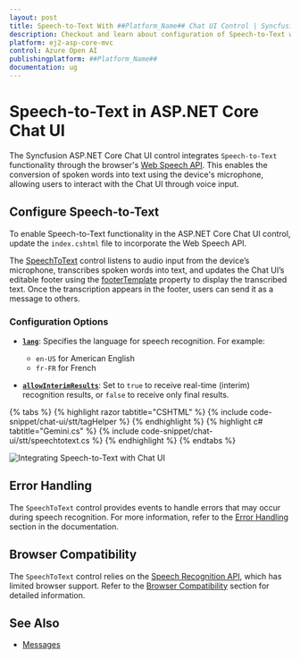 ```yaml
---
layout: post
title: Speech-to-Text With ##Platform_Name## Chat UI Control | Syncfusion
description: Checkout and learn about configuration of Speech-to-Text with Azure OpenAI in ##Platform_Name## Chat UI control of Syncfusion Essential JS 2 and more.
platform: ej2-asp-core-mvc
control: Azure Open AI
publishingplatform: ##Platform_Name##
documentation: ug
---
```

 
# Speech-to-Text in ASP.NET Core Chat UI

The Syncfusion ASP.NET Core Chat UI control integrates `Speech-to-Text` functionality through the browser's [Web Speech API](https://developer.mozilla.org/en-US/docs/Web/API/Web_Speech_API). This enables the conversion of spoken words into text using the device's microphone, allowing users to interact with the Chat UI through voice input.

## Configure Speech-to-Text

To enable Speech-to-Text functionality in the ASP.NET Core Chat UI control, update the `index.cshtml` file to incorporate the Web Speech API.

The [SpeechToText](https://ej2.syncfusion.com/aspnetcore/documentation/speech-to-text/getting-started) control listens to audio input from the device’s microphone, transcribes spoken words into text, and updates the Chat UI’s editable footer using the [footerTemplate](https://help.syncfusion.com/cr/aspnetcore-js2/Syncfusion.EJ2.InteractiveChat.ChatUI.html#Syncfusion_EJ2_InteractiveChat_ChatUI_FooterTemplate) property to display the transcribed text. Once the transcription appears in the footer, users can send it as a message to others.

### Configuration Options

* **[`lang`](https://help.syncfusion.com/cr/aspnetcore-js2/Syncfusion.EJ2.Inputs.SpeechToText.html#Syncfusion_EJ2_Inputs_SpeechToText_Lang)**: Specifies the language for speech recognition. For example:

    * `en-US` for American English
    * `fr-FR` for French

* **[`allowInterimResults`](https://help.syncfusion.com/cr/aspnetcore-js2/Syncfusion.EJ2.Inputs.SpeechToText.html#Syncfusion_EJ2_Inputs_SpeechToText_AllowInterimResults)**: Set to `true` to receive real-time (interim) recognition results, or `false` to receive only final results.
 
{% tabs %}
{% highlight razor tabtitle="CSHTML" %}
{% include code-snippet/chat-ui/stt/tagHelper %}
{% endhighlight %}
{% highlight c# tabtitle="Gemini.cs" %}
{% include code-snippet/chat-ui/stt/speechtotext.cs %}
{% endhighlight %}
{% endtabs %}
 
![Integrating Speech-to-Text with Chat UI](images/chatui-stt.png)

## Error Handling

The `SpeechToText` control provides events to handle errors that may occur during speech recognition. For more information, refer to the [Error Handling](https://ej2.syncfusion.com/aspnetcore/documentation/speech-to-text/speech-recognition#error-handling) section in the documentation.

## Browser Compatibility

The `SpeechToText` control relies on the [Speech Recognition API](https://developer.mozilla.org/en-US/docs/Web/API/SpeechRecognition), which has limited browser support. Refer to the [Browser Compatibility](https://ej2.syncfusion.com/aspnetcore/documentation/speech-to-text/speech-recognition#browser-support) section for detailed information.

## See Also

* [Messages](./messages)
